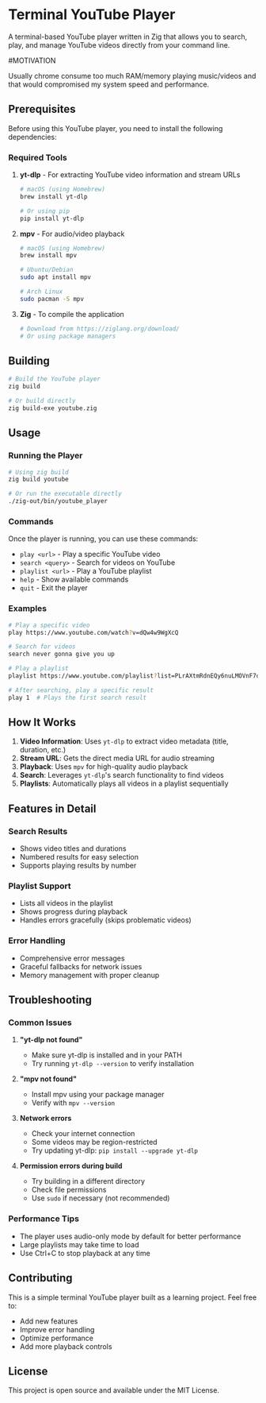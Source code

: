 # Terminal YouTube Player

A terminal-based YouTube player written in Zig that allows you to search, play, and manage YouTube videos directly from your command line.


#MOTIVATION

Usually chrome consume too much RAM/memory playing music/videos and that would 
compromised my system speed and performance.

## Prerequisites

Before using this YouTube player, you need to install the following dependencies:

### Required Tools

1. **yt-dlp** - For extracting YouTube video information and stream URLs
   ```bash
   # macOS (using Homebrew)
   brew install yt-dlp
   
   # Or using pip
   pip install yt-dlp
   ```

2. **mpv** - For audio/video playback
   ```bash
   # macOS (using Homebrew)
   brew install mpv
   
   # Ubuntu/Debian
   sudo apt install mpv
   
   # Arch Linux
   sudo pacman -S mpv
   ```

3. **Zig** - To compile the application
   ```bash
   # Download from https://ziglang.org/download/
   # Or using package managers
   ```

## Building

```bash
# Build the YouTube player
zig build

# Or build directly
zig build-exe youtube.zig
```

## Usage

### Running the Player

```bash
# Using zig build
zig build youtube

# Or run the executable directly
./zig-out/bin/youtube_player
```

### Commands

Once the player is running, you can use these commands:

- `play <url>` - Play a specific YouTube video
- `search <query>` - Search for videos on YouTube
- `playlist <url>` - Play a YouTube playlist
- `help` - Show available commands
- `quit` - Exit the player

### Examples

```bash
# Play a specific video
play https://www.youtube.com/watch?v=dQw4w9WgXcQ

# Search for videos
search never gonna give you up

# Play a playlist
playlist https://www.youtube.com/playlist?list=PLrAXtmRdnEQy6nuLMOVnF7qpxR3gQzG0h

# After searching, play a specific result
play 1  # Plays the first search result
```

## How It Works

1. **Video Information**: Uses `yt-dlp` to extract video metadata (title, duration, etc.)
2. **Stream URL**: Gets the direct media URL for audio streaming
3. **Playback**: Uses `mpv` for high-quality audio playback
4. **Search**: Leverages `yt-dlp`'s search functionality to find videos
5. **Playlists**: Automatically plays all videos in a playlist sequentially

## Features in Detail

### Search Results
- Shows video titles and durations
- Numbered results for easy selection
- Supports playing results by number

### Playlist Support
- Lists all videos in the playlist
- Shows progress during playback
- Handles errors gracefully (skips problematic videos)

### Error Handling
- Comprehensive error messages
- Graceful fallbacks for network issues
- Memory management with proper cleanup

## Troubleshooting

### Common Issues

1. **"yt-dlp not found"**
   - Make sure yt-dlp is installed and in your PATH
   - Try running `yt-dlp --version` to verify installation

2. **"mpv not found"**
   - Install mpv using your package manager
   - Verify with `mpv --version`

3. **Network errors**
   - Check your internet connection
   - Some videos may be region-restricted
   - Try updating yt-dlp: `pip install --upgrade yt-dlp`

4. **Permission errors during build**
   - Try building in a different directory
   - Check file permissions
   - Use `sudo` if necessary (not recommended)

### Performance Tips

- The player uses audio-only mode by default for better performance
- Large playlists may take time to load
- Use Ctrl+C to stop playback at any time

## Contributing

This is a simple terminal YouTube player built as a learning project. Feel free to:

- Add new features
- Improve error handling
- Optimize performance
- Add more playback controls

## License

This project is open source and available under the MIT License.

